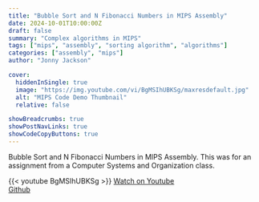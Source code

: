 ```yaml
---
title: "Bubble Sort and N Fibonacci Numbers in MIPS Assembly"
date: 2024-10-01T10:00:00Z
draft: false
summary: "Complex algorithms in MIPS"
tags: ["mips", "assembly", "sorting algorithm", "algorithms"]
categories: ["assembly", "mips"]
author: "Jonny Jackson"

cover:
  hiddenInSingle: true
  image: "https://img.youtube.com/vi/BgMSIhUBKSg/maxresdefault.jpg"
  alt: "MIPS Code Demo Thumbnail"
  relative: false

showBreadcrumbs: true
showPostNavLinks: true
showCodeCopyButtons: true
---
```


Bubble Sort and N Fibonacci Numbers in MIPS Assembly. This was for an assignment from a Computer Systems and Organization class.

{{< youtube BgMSIhUBKSg >}}
[Watch on Youtube](https://www.youtube.com/watch?v=BgMSIhUBKSg)  
[Github](https://github.com/jonnyjackson26/fibonacci-numbers-and-bubble-sort-mips-assembly)
